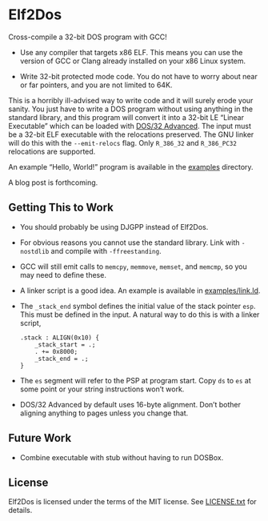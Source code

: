 # Elf2Dos

Cross-compile a 32-bit DOS program with GCC!

- Use any compiler that targets x86 ELF. This means you can use the version of GCC or Clang already installed on your x86 Linux system.

- Write 32-bit protected mode code. You do not have to worry about near or far pointers, and you are not limited to 64K.

This is a horribly ill-advised way to write code and it will surely erode your sanity. You just have to write a DOS program without using anything in the standard library, and this program will convert it into a 32-bit LE “Linear Executable” which can be loaded with [DOS/32 Advanced][dos32a]. The input must be a 32-bit ELF executable with the relocations preserved. The GNU linker will do this with the `--emit-relocs` flag. Only `R_386_32` and `R_386_PC32` relocations are supported.

[dos32a]: http://dos32a.narechk.net/index_en.html

An example “Hello, World!” program is available in the [examples](examples) directory.

A blog post is forthcoming.

## Getting This to Work

- You should probably be using DJGPP instead of Elf2Dos.

- For obvious reasons you cannot use the standard library. Link with `-nostdlib` and compile with `-ffreestanding`.

- GCC will still emit calls to `memcpy`, `memmove`, `memset`, and `memcmp`, so you may need to define these.

- A linker script is a good idea. An example is available in [examples/link.ld](examples/link.ld).

- The `_stack_end` symbol defines the initial value of the stack pointer `esp`. This must be defined in the input. A natural way to do this is with a linker script,

  ```
  .stack : ALIGN(0x10) {
      _stack_start = .;
      . += 0x8000;
      _stack_end = .;
  }
  ```

- The `es` segment will refer to the PSP at program start. Copy `ds` to `es` at some point or your string instructions won’t work.

- DOS/32 Advanced by default uses 16-byte alignment. Don’t bother aligning anything to pages unless you change that.

## Future Work

- Combine executable with stub without having to run DOSBox.

## License

Elf2Dos is licensed under the terms of the MIT license. See [LICENSE.txt](LICENSE.txt) for details.
